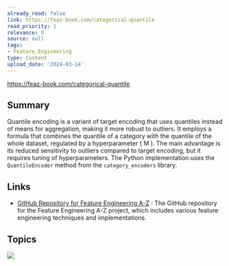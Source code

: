 ```yaml
---
already_read: false
link: https://feaz-book.com/categorical-quantile
read_priority: 1
relevance: 0
source: null
tags:
- Feature_Engineering
type: Content
upload_date: '2024-03-14'
---
```


https://feaz-book.com/categorical-quantile
## Summary

Quantile encoding is a variant of target encoding that uses quantiles instead of means for aggregation, making it more robust to outliers. It employs a formula that combines the quantile of a category with the quantile of the whole dataset, regulated by a hyperparameter \( M \). The main advantage is its reduced sensitivity to outliers compared to target encoding, but it requires tuning of hyperparameters. The Python implementation uses the `QuantileEncoder` method from the `category_encoders` library.
## Links

- [GitHub Repository for Feature Engineering A-Z](https://github.com/EmilHvitfeldt/feature-engineering-az) : The GitHub repository for the Feature Engineering A-Z project, which includes various feature engineering techniques and implementations.

## Topics

![](topics/Concept/Quantile%20Encoding)